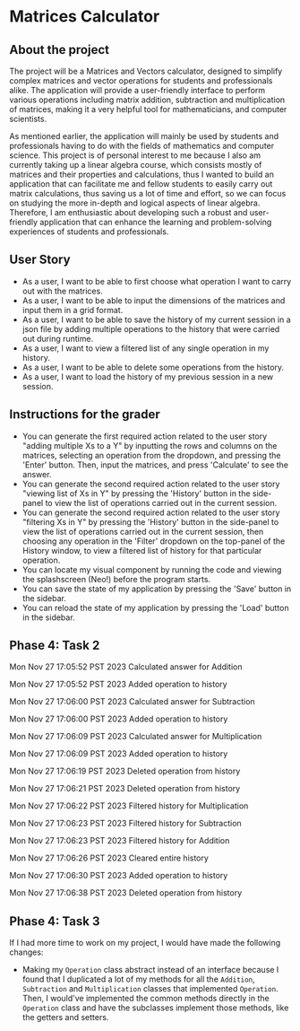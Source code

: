 # Matrices Calculator

## About the project

The project will be a Matrices and Vectors calculator, designed to simplify complex matrices and vector operations for students and professionals alike. The application will provide a user-friendly interface to perform various operations including matrix addition, subtraction and multiplication of matrices, making it a very helpful tool for mathematicians, and computer scientists.


As mentioned earlier, the application will mainly be used by students and professionals having to do with the fields of mathematics and computer science. This project is of personal interest to me because I also am currently taking up a linear algebra course, which consists mostly of matrices and their properties and calculations, thus I wanted to build an application that can facilitate me and fellow students to easily carry out matrix calculations, thus saving us a lot of time and effort, so we can focus on studying the more in-depth and logical aspects of linear algebra. Therefore, I am enthusiastic about developing such a robust and user-friendly application that can enhance the learning and problem-solving experiences of students and professionals.

## User Story
- As a user, I want to be able to first choose what operation I want to carry out with the matrices.
- As a user, I want to be able to input the dimensions of the matrices and input them in a grid format.
- As a user, I want to be able to save the history of my current session in a json file by adding multiple operations to the history that were carried out during runtime.
- As a user, I want to view a filtered list of any single operation in my history.
- As a user, I want to be able to delete some operations from the history.
- As a user, I want to load the history of my previous session in a new session.

## Instructions for the grader
- You can generate the first required action related to the user story "adding multiple Xs to a Y" by inputting the rows and columns on the matrices, selecting an operation from the dropdown, and pressing the 'Enter' button. Then, input the matrices, and press 'Calculate' to see the answer.
- You can generate the second required action related to the user story "viewing list of Xs in Y" by pressing the 'History' button in the side-panel to view the list of operations carried out in the current session.
- You can generate the second required action related to the user story "filtering Xs in Y" by pressing the 'History' button in the side-panel to view the list of operations carried out in the current session, then choosing any operation in the 'Filter' dropdown on the top-panel of the History window, to view a filtered list of history for that particular operation.
- You can locate my visual component by running the code and viewing the splashscreen (Neo!) before the program starts.
- You can save the state of my application by pressing the 'Save' button in the sidebar.
- You can reload the state of my application by pressing the 'Load' button in the sidebar.

## Phase 4: Task 2

Mon Nov 27 17:05:52 PST 2023
Calculated answer for Addition


Mon Nov 27 17:05:52 PST 2023
Added operation to history


Mon Nov 27 17:06:00 PST 2023
Calculated answer for Subtraction


Mon Nov 27 17:06:00 PST 2023
Added operation to history


Mon Nov 27 17:06:09 PST 2023
Calculated answer for Multiplication


Mon Nov 27 17:06:09 PST 2023
Added operation to history


Mon Nov 27 17:06:19 PST 2023
Deleted operation from history


Mon Nov 27 17:06:21 PST 2023
Deleted operation from history


Mon Nov 27 17:06:22 PST 2023
Filtered history for Multiplication


Mon Nov 27 17:06:23 PST 2023
Filtered history for Subtraction


Mon Nov 27 17:06:23 PST 2023
Filtered history for Addition


Mon Nov 27 17:06:26 PST 2023
Cleared entire history


Mon Nov 27 17:06:30 PST 2023
Added operation to history


Mon Nov 27 17:06:38 PST 2023
Deleted operation from history

## Phase 4: Task 3

If I had more time to work on my project, I would have made the following changes:
- Making my `Operation` class abstract instead of an interface because I found that I duplicated a lot of my methods for all the `Addition`, `Subtraction` and `Multiplication` classes that implemented `Operation`. Then, I would've implemented the common methods directly in the `Operation` class and have the subclasses implement those methods, like the getters and setters.
